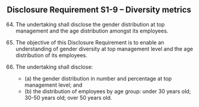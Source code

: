 ## Disclosure Requirement S1-9 – Diversity metrics

64. The undertaking shall disclose the gender distribution at top management and the age distribution amongst its employees.

65. The objective of this Disclosure Requirement is to enable an understanding of gender diversity at top management level and the age distribution of its employees.

66. The undertaking shall disclose:

	- (a) the gender distribution in number and percentage at top management level; and
	- (b) the distribution of employees by age group: under 30 years old; 30-50 years old; over 50 years old. 
